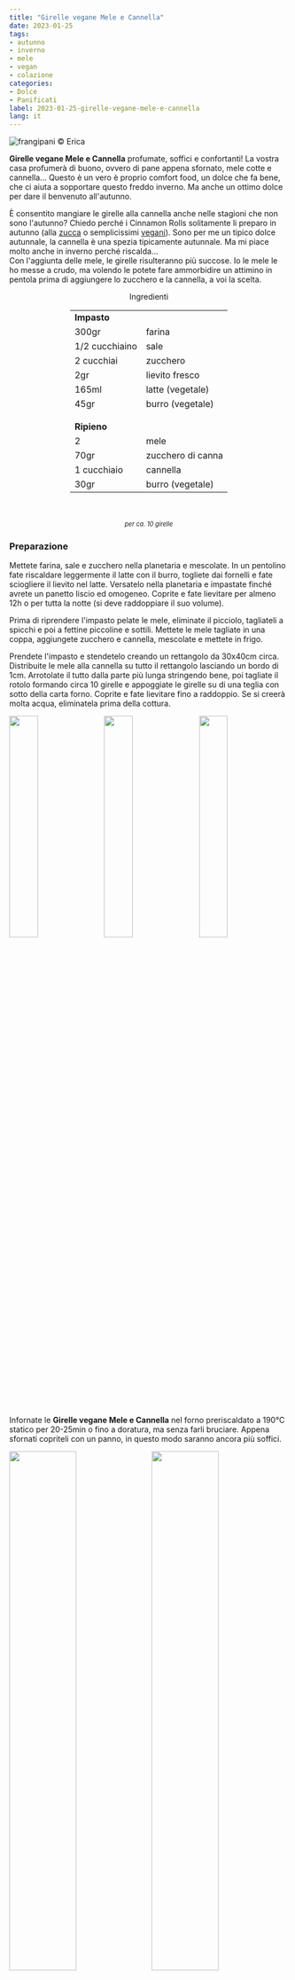 ```yaml
---
title: "Girelle vegane Mele e Cannella"
date: 2023-01-25
tags:
- autunno
- inverno
- mele
- vegan
- colazione
categories:
- Dolce
- Panificati
label: 2023-01-25-girelle-vegane-mele-e-cannella
lang: it 
---
```

![](../2023-01-25-girelle-vegane-mele-e-cannella/header.jpeg "frangipani © Erica")

**Girelle vegane Mele e Cannella** profumate, soffici e confortanti! La vostra casa profumerà di buono, ovvero di pane appena sfornato, mele cotte e cannella... Questo è un vero è proprio comfort food, un dolce che fa bene, che ci aiuta a sopportare questo freddo inverno. Ma anche un ottimo dolce per dare il benvenuto all'autunno.

È consentito mangiare le girelle alla cannella anche nelle stagioni che non sono l'autunno? Chiedo perché i Cinnamon Rolls solitamente li preparo in autunno (alla <a href="https://frangipani.raiano.ch/2017-10-30-pumpkin-cinnamon-rolls/" target="_blank">zucca</a> o semplicissimi <a href="https://frangipani.raiano.ch/2014-11-21-cinnamon-and-vanilla-rolls/" target="_blank">vegani</a>). Sono per me un tipico dolce autunnale, la cannella è una spezia tipicamente autunnale. Ma mi piace molto anche in inverno perché riscalda... 
<br />
Con l'aggiunta delle mele, le girelle risulteranno più succose. Io le mele le ho messe a crudo, ma volendo le potete fare ammorbidire un attimino in pentola prima di aggiungere lo zucchero e la cannella, a voi la scelta.

<div id="wrapper" style="text-align: center">
  <div id="yourdiv" style="display: inline-block;">
    <div class="ingredients" itemscope itemtype="http://schema.org/Recipe">
      <span itemprop="name" style="display:none;">Girelle vegane Mele e Cannella</span>
      <span itemprop="recipeCategory" style="display:none;">Dolce</span>
      <img itemprop="image" style="display:none;" class="ignore-gallery-item" src="../2023-01-25-girelle-vegane-mele-e-cannella/header.jpeg"/>
      <span itemprop="author" style="display:none;">Erica Raiano</span>
      <span itemprop="description" style="display:none;">Girelle vegane Mele e Cannella profumate, soffici e confortanti!</span>
      <div class="ingredients-title">Ingredienti</div>
      <table>
        <tbody>
          <tr>
            <td colspan="2"><b>Impasto</b></td>
          </tr>
          <tr itemprop="recipeIngredient">
            <td>300gr</td>
            <td>farina</td>
          </tr>
          <tr itemprop="recipeIngredient">
            <td>1/2 cucchiaino</td>
            <td>sale</td>
          </tr>
          <tr itemprop="recipeIngredient">
            <td>2 cucchiai</td>
            <td>zucchero</td>
          </tr>
          <tr itemprop="recipeIngredient">
            <td>2gr</td>
            <td>lievito fresco</td>
          </tr>
          <tr itemprop="recipeIngredient">
            <td>165ml</td>
            <td>latte (vegetale)</td>
          </tr>
          <tr itemprop="recipeIngredient">
            <td>45gr</td>
            <td>burro (vegetale)</td>
          </tr>
          <tr style="height: 15px;"></tr>
          <tr>          
            <td colspan="2"><b>Ripieno</b></td>
          </tr>
          <tr itemprop="recipeIngredient">
            <td>2</td>
            <td>mele</td>
          </tr>
          <tr itemprop="recipeIngredient">      
            <td>70gr</td>
            <td>zucchero di canna</td>
          </tr>
          <tr itemprop="recipeIngredient">
            <td>1 cucchiaio</td>
            <td>cannella</td>
          </tr>
          <tr itemprop="recipeIngredient">
            <td>30gr</td>
            <td>burro (vegetale)</td>  
          </tr>
        </tbody>
      </table>
      <br></br>
      <i class="pull-right" style="font-size: 80%;">per ca. 10 girelle</i>
    </div>
  </div>
</div>


<h3>
  <font color="grey">
    <i class="fa-solid fa-gears"></i>
  </font> Preparazione
</h3>

Mettete farina, sale e zucchero nella planetaria e mescolate. In un pentolino fate riscaldare leggermente il latte con il burro, togliete dai fornelli e fate sciogliere il lievito nel latte. Versatelo nella planetaria e impastate finché avrete un panetto liscio ed omogeneo. Coprite e fate lievitare per almeno 12h o per tutta la notte (si deve raddoppiare il suo volume).

Prima di riprendere l'impasto pelate le mele, eliminate il picciolo, tagliateli a spicchi e poi a fettine piccoline e sottili. Mettete le mele tagliate in una coppa, aggiungete zucchero e cannella, mescolate e mettete in frigo.

Prendete l'impasto e stendetelo creando un rettangolo da 30x40cm circa. Distribuite le mele alla cannella su tutto il rettangolo lasciando un bordo di 1cm. Arrotolate il tutto dalla parte più lunga stringendo bene, poi tagliate il rotolo formando circa 10 girelle e appoggiate le girelle su di una teglia con sotto della carta forno. Coprite e fate lievitare fino a raddoppio. Se si creerà molta acqua, eliminatela prima della cottura.
<p>
  <div style="width: 100%; margin-bottom: 0">
    <img style="float: left; width: 32%; margin-right: 1%;" src="../2023-01-25-girelle-vegane-mele-e-cannella/mele.jpeg" alt="" title="frangipani © Erica" />
    <img style="float: left; width: 32%; margin-right: 1%; margin-left: 1%;" src="../2023-01-25-girelle-vegane-mele-e-cannella/girelle.jpeg" alt="" title="frangipani © Erica" />
    <img style="float: left; width: 32%; margin-left: 1%;" src="../2023-01-25-girelle-vegane-mele-e-cannella/teglia.jpeg" alt="" title="frangipani © Erica" />
    <div style="clear: both"></div>
  </div>
</p>

Infornate le **Girelle vegane Mele e Cannella** nel forno preriscaldato a 190°C statico per 20-25min o fino a doratura, ma senza farli bruciare. Appena sfornati copriteli con un panno, in questo modo saranno ancora più soffici.

<p>
  <div style="width: 100%; margin-bottom: 0">
    <img style="float: left; width: 49%; margin-right: 1%" src="../2023-01-25-girelle-vegane-mele-e-cannella/risultato1.jpeg" alt="" title="frangipani © Erica" />
    <img style="float: left; width: 49%; margin-left: 1%" src="../2023-01-25-girelle-vegane-mele-e-cannella/risultato2.jpeg" alt="" title="frangipani © Erica" />
    <div style="clear: both"></div>
  </div>
</p>

<p>
  <div style="width: 100%; margin-bottom: 0">
    <img style="float: left; width: 49%; margin-right: 1%" src="../2023-01-25-girelle-vegane-mele-e-cannella/risultato3.jpeg" alt="" title="frangipani © Erica" />
    <img style="float: left; width: 49%; margin-left: 1%" src="../2023-01-25-girelle-vegane-mele-e-cannella/risultato4.jpeg" alt="" title="frangipani © Erica" />
    <div style="clear: both"></div>
  </div>
</p>

<p>
  <div style="width: 100%; margin-bottom: 0">
    <img style="float: left; width: 49%; margin-right: 1%" src="../2023-01-25-girelle-vegane-mele-e-cannella/risultato5.jpeg" alt="" title="frangipani © Erica" />
    <img style="float: left; width: 49%; margin-left: 1%" src="../2023-01-25-girelle-vegane-mele-e-cannella/risultato6.jpeg" alt="" title="frangipani © Erica" />
    <div style="clear: both"></div>
  </div>
</p>

<p>
  <div style="width: 100%; margin-bottom: 0">
    <img style="float: left; width: 49%; margin-right: 1%" src="../2023-01-25-girelle-vegane-mele-e-cannella/risultato7.jpeg" alt="" title="frangipani © Erica" />
    <img style="float: left; width: 49%; margin-left: 1%" src="../2023-01-25-girelle-vegane-mele-e-cannella/risultato8.jpeg" alt="" title="frangipani © Erica" />
    <div style="clear: both"></div>
  </div>
</p>

<p>
  <div style="width: 100%; margin-bottom: 0">
    <img style="float: left; width: 49%; margin-right: 1%" src="../2023-01-25-girelle-vegane-mele-e-cannella/risultato9.jpeg" alt="" title="frangipani © Erica" />
    <img style="float: left; width: 49%; margin-left: 1%" src="../2023-01-25-girelle-vegane-mele-e-cannella/risultato10.jpeg" alt="" title="frangipani © Erica" />
    <div style="clear: both"></div>
  </div>
</p>

<h4>Buon appetito
  <font color="red">
    <i class="fa-regular fa-face-smile"></i>
  </font>
</h4>